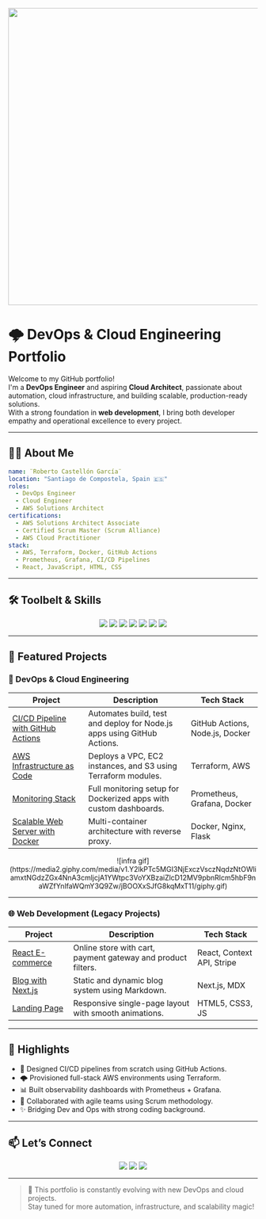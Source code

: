 

<!-- Banner o gif superior -->
<p align="center">
  <img src="https://wallpaperaccess.com/full/2648926.png" width="600"/>
</p>

# 🌩️ DevOps & Cloud Engineering Portfolio

Welcome to my GitHub portfolio!  
I'm a **DevOps Engineer** and aspiring **Cloud Architect**, passionate about automation, cloud infrastructure, and building scalable, production-ready solutions.  
With a strong foundation in **web development**, I bring both developer empathy and operational excellence to every project.

---

## 🧑‍🚀 About Me

```yaml
name: ¨Roberto Castellón García¨
location: "Santiago de Compostela, Spain 🇪🇸"
roles:
  - DevOps Engineer
  - Cloud Engineer
  - AWS Solutions Architect
certifications:
  - AWS Solutions Architect Associate
  - Certified Scrum Master (Scrum Alliance)
  - AWS Cloud Practitioner 
stack:
  - AWS, Terraform, Docker, GitHub Actions
  - Prometheus, Grafana, CI/CD Pipelines
  - React, JavaScript, HTML, CSS
```

---

## 🛠️ Toolbelt & Skills

<div align="center">
  <img src="https://img.shields.io/badge/AWS-232F3E?style=for-the-badge&logo=amazonaws&logoColor=white"/>
  <img src="https://img.shields.io/badge/Terraform-7B42BC?style=for-the-badge&logo=terraform&logoColor=white"/>
  <img src="https://img.shields.io/badge/Docker-2496ED?style=for-the-badge&logo=docker&logoColor=white"/>
  <img src="https://img.shields.io/badge/GitHub%20Actions-2088FF?style=for-the-badge&logo=github-actions&logoColor=white"/>
  <img src="https://img.shields.io/badge/Prometheus-E6522C?style=for-the-badge&logo=prometheus&logoColor=white"/>
  <img src="https://img.shields.io/badge/Grafana-F46800?style=for-the-badge&logo=grafana&logoColor=white"/>
  <img src="https://img.shields.io/badge/React-61DAFB?style=for-the-badge&logo=react&logoColor=black"/>
</div>

---

## 🚀 Featured Projects

### 🧱 DevOps & Cloud Engineering

| Project | Description | Tech Stack |
|--------|-------------|------------|
| [CI/CD Pipeline with GitHub Actions](https://github.com/yourusername/ci-cd-pipeline) | Automates build, test and deploy for Node.js apps using GitHub Actions. | GitHub Actions, Node.js, Docker |
| [AWS Infrastructure as Code](https://github.com/yourusername/terraform-aws-infra) | Deploys a VPC, EC2 instances, and S3 using Terraform modules. | Terraform, AWS |
| [Monitoring Stack](https://github.com/yourusername/monitoring-prometheus-grafana) | Full monitoring setup for Dockerized apps with custom dashboards. | Prometheus, Grafana, Docker |
| [Scalable Web Server with Docker](https://github.com/yourusername/docker-nginx-loadbalancer) | Multi-container architecture with reverse proxy. | Docker, Nginx, Flask |

<p align="center">
  ![infra gif](https://media2.giphy.com/media/v1.Y2lkPTc5MGI3NjExczVsczNqdzNtOWliamxtNGdzZGx4NnA3cmljcjA1YWtpc3VoYXBzaiZlcD12MV9pbnRlcm5hbF9naWZfYnlfaWQmY3Q9Zw/jBOOXxSJfG8kqMxT11/giphy.gif)
</p>

---

### 🌐 Web Development (Legacy Projects)

| Project | Description | Tech Stack |
|--------|-------------|------------|
| [React E-commerce](https://github.com/yourusername/ecommerce-react) | Online store with cart, payment gateway and product filters. | React, Context API, Stripe |
| [Blog with Next.js](https://github.com/yourusername/blog-nextjs) | Static and dynamic blog system using Markdown. | Next.js, MDX |
| [Landing Page](https://github.com/yourusername/landing-page) | Responsive single-page layout with smooth animations. | HTML5, CSS3, JS |


---

## 📸 Highlights

- 🧠 Designed CI/CD pipelines from scratch using GitHub Actions.
- 🌩️ Provisioned full-stack AWS environments using Terraform.
- 📊 Built observability dashboards with Prometheus + Grafana.
- 🤝 Collaborated with agile teams using Scrum methodology.
- ✨ Bridging Dev and Ops with strong coding background.

---

## 📫 Let’s Connect

<p align="center">
  <a href="https://linkedin.com/in/yourusername"><img src="https://img.shields.io/badge/LinkedIn-blue?style=for-the-badge&logo=linkedin"/></a>
  <a href="mailto:youremail@example.com"><img src="https://img.shields.io/badge/Email-D14836?style=for-the-badge&logo=gmail&logoColor=white"/></a>
  <a href="https://github.com/yourusername"><img src="https://img.shields.io/badge/GitHub-100000?style=for-the-badge&logo=github&logoColor=white"/></a>
</p>

---

> 🔄 This portfolio is constantly evolving with new DevOps and cloud projects.  
> Stay tuned for more automation, infrastructure, and scalability magic!

